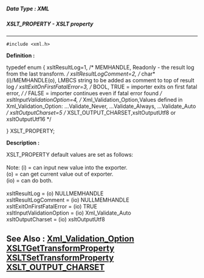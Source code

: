 ##### Data Type : XML
##### XSLT_PROPERTY - XSLT property
---
```
#include <xml.h>
```

**Definition :**

typedef enum
{
	xsltResultLog=1,   /* MEMHANDLE,   Readonly - the result log from the 
last transform. */
	xsltResultLogComment=2,  /* char*(i)/MEMHANDLE(o),  LMBCS string to be 
added as comment to top of result log */
	xsltExitOnFirstFatalError=3, /* BOOL,  TRUE = importer exits on first 
fatal error, */
	     /*   FALSE = importer continues even if fatal error found */
	xsltInputValidationOption=4, /* Xml_Validation_Option,Values defined in 
Xml_Validation_Option: 
	        ...Validate_Never, ...Validate_Always, ...Validate_Auto */
	xsltOutputCharset=5   /* XSLT_OUTPUT_CHARSET,xsltOutputUtf8 or 
xsltOutputUtf16 */

} XSLT_PROPERTY;

**Description :**

XSLT_PROPERTY default values are set as follows:<br>
 <br>
 Note:	(i) = can input new value into the exporter.<br>
 	(o) = can get current value out of exporter.<br>
 	(io) = can do both. <br>
 <br>
 xsltResultLog			= (o)	NULLMEMHANDLE<br>
 xsltResultLogComment		= (io)	NULLMEMHANDLE<br>
 xsltExitOnFirstFatalError	= (io)	TRUE<br>
 xsltInputValidationOption	= (io)	Xml_Validate_Auto<br>
 xsltOutputCharset		= (io)	xsltOutputUtf8


**See Also :**
[Xml_Validation_Option](/domino-c-api-docs/reference/Data/Xml_Validation_Option)
[XSLTGetTransformProperty](/domino-c-api-docs/reference/Func/XSLTGetTransformProperty)
[XSLTSetTransformProperty](/domino-c-api-docs/reference/Func/XSLTSetTransformProperty)
[XSLT_OUTPUT_CHARSET](/domino-c-api-docs/reference/Data/XSLT_OUTPUT_CHARSET)
---
